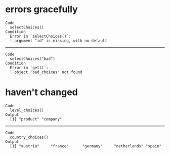 # errors gracefully

    Code
      selectChoices()
    Condition
      Error in `selectChoices()`:
      ! argument "id" is missing, with no default

---

    Code
      selectChoices("bad")
    Condition
      Error in `get()`:
      ! object 'bad_choices' not found

# haven't changed

    Code
      level_choices()
    Output
      [1] "product" "company"

---

    Code
      country_choices()
    Output
      [1] "austria"     "france"      "germany"     "netherlands" "spain"      

